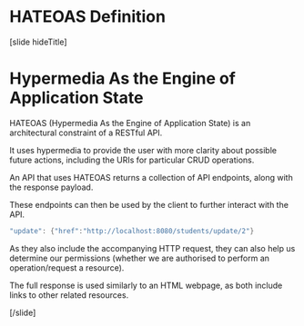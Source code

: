# HATEOAS Definition

[slide hideTitle]

# Hypermedia As the Engine of Application State​

HATEOAS (Hypermedia As the Engine of Application State​) is an architectural constraint of a RESTful API.

It uses hypermedia to provide the user with more clarity about possible future actions, including the URIs for particular CRUD operations.

An API that uses HATEOAS returns a collection of API endpoints, along with the response payload.

These endpoints can then be used by the client to further interact with the API.

```java
"update": {"href":"http://localhost:8080/students/update/2"}
```

As they also include the accompanying HTTP request, they can also help us determine our permissions (whether we are authorised to perform an operation/request a resource).

The full response is used similarly to an HTML webpage, as both include links to other related resources.

[/slide]
